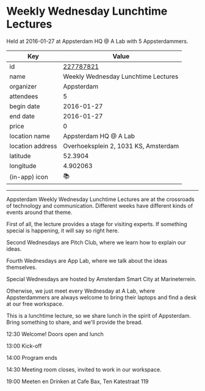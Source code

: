 # Weekly Wednesday Lunchtime Lectures
Held at 2016-01-27 at Appsterdam HQ @ A Lab with 5 Appsterdammers.
        
|Key|Value
|---|---|
|id|[227787821](https://www.meetup.com/appsterdam/events/227787821/)|
|name|Weekly Wednesday Lunchtime Lectures|
|organizer|Appsterdam|
|attendees|5|
|begin date|2016-01-27|
|end date|2016-01-27|
|price|0|
|location name|Appsterdam HQ @ A Lab|
|location address|Overhoeksplein 2, 1031 KS, Amsterdam|
|latitude|52.3904|
|longitude|4.902063|
|(in-app) icon|📚|

---

Appsterdam Weekly Wednesday Lunchtime Lectures are at the crossroads of technology and communication. Different weeks have different kinds of events around that theme.

First of all, the lecture provides a stage for visiting experts. If something special is happening, it will say so right here. 

Second Wednesdays are Pitch Club, where we learn how to explain our ideas.

Fourth Wednesdays are App Lab, where we talk about the ideas themselves.

Special Wednesdays are hosted by Amsterdam Smart City at Marineterrein.

Otherwise, we just meet every Wednesday at A Lab, where Appsterdammers are always welcome to bring their laptops and find a desk at our free workspace.

This is a lunchtime lecture, so we share lunch in the spirit of Appsterdam. Bring something to share, and we'll provide the bread.

12:30 Welcome! Doors open and lunch

13:00 Kick-off

14:00 Program ends

14:30 Meeting room closes, invited to work in our workspace.

19:00 Meeten en Drinken at Cafe Bax, Ten Katestraat 119


